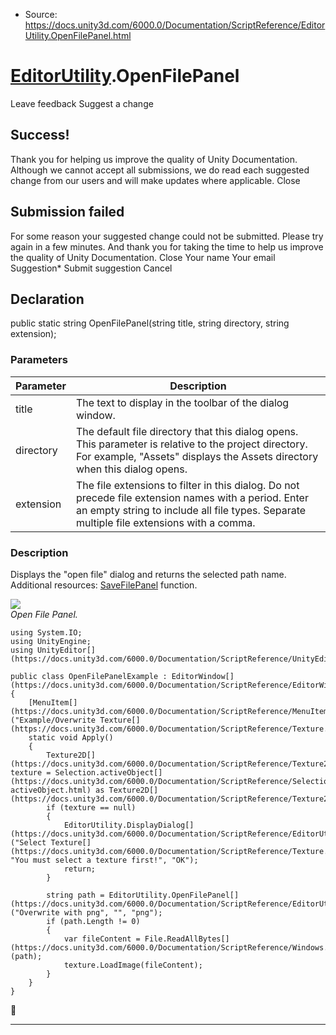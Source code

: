 * Source: https://docs.unity3d.com/6000.0/Documentation/ScriptReference/EditorUtility.OpenFilePanel.html

#  [EditorUtility](https://docs.unity3d.com/6000.0/Documentation/ScriptReference/EditorUtility.html).OpenFilePanel
Leave feedback
Suggest a change
## Success!
Thank you for helping us improve the quality of Unity Documentation. Although we cannot accept all submissions, we do read each suggested change from our users and will make updates where applicable.
Close
## Submission failed
For some reason your suggested change could not be submitted. Please <a>try again</a> in a few minutes. And thank you for taking the time to help us improve the quality of Unity Documentation.
Close
Your name Your email Suggestion* Submit suggestion
Cancel
## Declaration
public static string OpenFilePanel(string title, string directory, string extension); 
### Parameters
Parameter | Description  
---|---  
title | The text to display in the toolbar of the dialog window.   
directory | The default file directory that this dialog opens. This parameter is relative to the project directory. For example, "Assets" displays the Assets directory when this dialog opens.  
extension | The file extensions to filter in this dialog. Do not precede file extension names with a period. Enter an empty string to include all file types. Separate multiple file extensions with a comma.  
### Description
Displays the "open file" dialog and returns the selected path name.
Additional resources: [SaveFilePanel](https://docs.unity3d.com/6000.0/Documentation/ScriptReference/EditorUtility.SaveFilePanel.html) function.  
  
![](https://docs.unity3d.com/6000.0/Documentation/StaticFiles/ScriptRefImages/EditorUtilityOpenFilePanel.png)  
_Open File Panel._
```
using System.IO;
using UnityEngine;
using UnityEditor[](https://docs.unity3d.com/6000.0/Documentation/ScriptReference/UnityEditor.html);  
  
public class OpenFilePanelExample : EditorWindow[](https://docs.unity3d.com/6000.0/Documentation/ScriptReference/EditorWindow.html)
{
    [MenuItem[](https://docs.unity3d.com/6000.0/Documentation/ScriptReference/MenuItem.html)("Example/Overwrite Texture[](https://docs.unity3d.com/6000.0/Documentation/ScriptReference/Texture.html)")]
    static void Apply()
    {
        Texture2D[](https://docs.unity3d.com/6000.0/Documentation/ScriptReference/Texture2D.html) texture = Selection.activeObject[](https://docs.unity3d.com/6000.0/Documentation/ScriptReference/Selection-activeObject.html) as Texture2D[](https://docs.unity3d.com/6000.0/Documentation/ScriptReference/Texture2D.html);
        if (texture == null)
        {
            EditorUtility.DisplayDialog[](https://docs.unity3d.com/6000.0/Documentation/ScriptReference/EditorUtility.DisplayDialog.html)("Select Texture[](https://docs.unity3d.com/6000.0/Documentation/ScriptReference/Texture.html)", "You must select a texture first!", "OK");
            return;
        }  
  
        string path = EditorUtility.OpenFilePanel[](https://docs.unity3d.com/6000.0/Documentation/ScriptReference/EditorUtility.OpenFilePanel.html)("Overwrite with png", "", "png");
        if (path.Length != 0)
        {
            var fileContent = File.ReadAllBytes[](https://docs.unity3d.com/6000.0/Documentation/ScriptReference/Windows.File.ReadAllBytes.html)(path);
            texture.LoadImage(fileContent);
        }
    }
}

```

* * *
